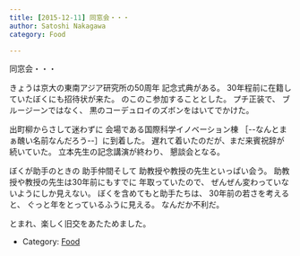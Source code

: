```yaml
---
title: [2015-12-11] 同窓会・・・
author: Satoshi Nakagawa
category: Food

---
```


同窓会・・・

 きょうは京大の東南アジア研究所の50周年
記念式典がある。
30年程前に在籍していたぼくにも招待状が来た。
のこのこ参加することとした。
プチ正装で、
ブルージーンではなく、
黒のコーデュロイのズボンをはいてでかけた。

 出町柳からさして迷わずに
会場である国際科学イノベーション棟
［--なんとまぁ醜い名前なんだろう--］に到着した。
遅れて着いたのだが、まだ来賓祝辞が続いていた。
立本先生の記念講演が終わり、
懇談会となる。

 ぼくが助手のときの
助手仲間そして
助教授や教授の先生といっぱい会う。
助教授や教授の先生は30年前にもすでに
年取っていたので、
ぜんぜん変わっていないようにしか見えない。
ぼくを含めてもと助手たちは、
30年前の若さを考えると、
ぐっと年をとっているふうに見える。
なんだか不利だ。

 とまれ、楽しく旧交をあたためました。

- Category: [Food](https://merapano.github.io/categories.html#Food)

